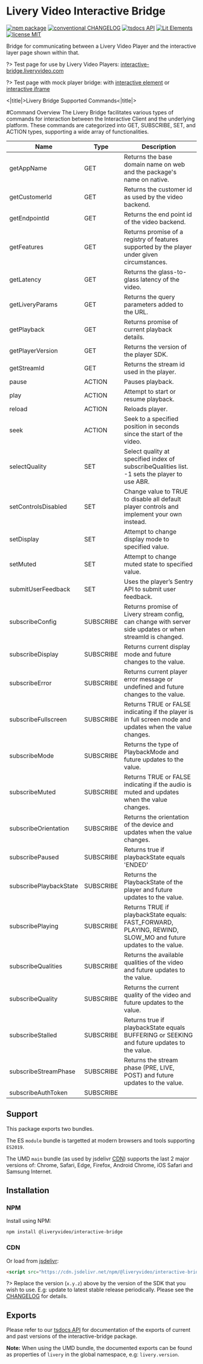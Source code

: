 # Livery Video Interactive Bridge

[![npm package](https://img.shields.io/npm/v/@liveryvideo/interactive-bridge.svg?logo=npm)](https://www.npmjs.com/package/@liveryvideo/interactive-bridge)
[![conventional CHANGELOG](https://img.shields.io/badge/conventional-CHANGELOG-FE5196.svg?logo=conventionalcommits)](interactive-bridge-changelog.md)
[![tsdocs API](https://img.shields.io/badge/tsdocs-API-3178C6.svg?logo=typescript)](https://tsdocs.dev/docs/@liveryvideo/interactive-bridge/modules.html)
[![Lit Elements](https://img.shields.io/badge/Lit-Elements-324FFF.svg?logo=lit)](https://lit.dev/)
[![license MIT](https://img.shields.io/npm/l/@liveryvideo/interactive-bridge.svg?color=808080&logo=unlicense)](https://cdn.jsdelivr.net/npm/@liveryvideo/interactive-bridge/LICENSE)

Bridge for communicating between a Livery Video Player and the interactive layer page shown within that.

?> Test page for use by Livery Video Players: [interactive-bridge.liveryvideo.com](https://interactive-bridge.liveryvideo.com)

?> Test page with mock player bridge: with [interactive element](https://interactive-bridge.liveryvideo.com/?mock) or [interactive iframe](https://interactive-bridge.liveryvideo.com/?mock=iframe)

<|title|>Livery Bridge Supported Commands<|title|>

#Command Overview
The Livery Bridge facilitates various types of commands for interaction between the Interactive Client and the underlying platform. These commands are categorized into GET, SUBSCRIBE, SET, and ACTION types, supporting a wide array of functionalities.

| Name                | Type       | Description                                                                                   |
|---------------------|------------|-----------------------------------------------------------------------------------------------|
| getAppName          | GET        | Returns the base domain name on web and the package's name on native.                         |
| getCustomerId       | GET        | Returns the customer id as used by the video backend.                                         |
| getEndpointId       | GET        | Returns the end point id of the video backend.                                                |
| getFeatures         | GET        | Returns promise of a registry of features supported by the player under given circumstances.  |
| getLatency          | GET        | Returns the glass-to-glass latency of the video.                                              |
| getLiveryParams     | GET        | Returns the query parameters added to the URL.                                                |
| getPlayback         | GET        | Returns promise of current playback details.                                                  |
| getPlayerVersion    | GET        | Returns the version of the player SDK.                                                        |
| getStreamId         | GET        | Returns the stream id used in the player.                                                     |
| pause               | ACTION     | Pauses playback.                                                                              |
| play                | ACTION     | Attempt to start or resume playback.                                                          |
| reload              | ACTION     | Reloads player.                                                                               |
| seek                | ACTION     | Seek to a specified position in seconds since the start of the video.                         |
| selectQuality       | SET        | Select quality at specified index of subscribeQualities list. -1 sets the player to use ABR.  |
| setControlsDisabled | SET        | Change value to TRUE to disable all default player controls and implement your own instead.   |
| setDisplay          | SET        | Attempt to change display mode to specified value.                                            |
| setMuted            | SET        | Attempt to change muted state to specified value.                                             |
| submitUserFeedback  | SET        | Uses the player’s Sentry API to submit user feedback.                                         |
| subscribeConfig     | SUBSCRIBE  | Returns promise of Livery stream config, can change with server side updates or when streamId is changed. |
| subscribeDisplay    | SUBSCRIBE  | Returns current display mode and future changes to the value.                                 |
| subscribeError      | SUBSCRIBE  | Returns current player error message or undefined and future changes to the value.            |
| subscribeFullscreen | SUBSCRIBE  | Returns TRUE or FALSE indicating if the player is in full screen mode and updates when the value changes. |
| subscribeMode       | SUBSCRIBE  | Returns the type of PlaybackMode and future updates to the value.                             |
| subscribeMuted      | SUBSCRIBE  | Returns TRUE or FALSE indicating if the audio is muted and updates when the value changes.    |
| subscribeOrientation| SUBSCRIBE  | Returns the orientation of the device and updates when the value changes.                     |
| subscribePaused     | SUBSCRIBE  | Returns true if playbackState equals 'ENDED' | 'PAUSED'.                                      |
| subscribePlaybackState | SUBSCRIBE | Returns the PlaybackState of the player and future updates to the value.                      |
| subscribePlaying    | SUBSCRIBE  | Returns TRUE if playbackState equals: FAST_FORWARD, PLAYING, REWIND, SLOW_MO and future updates to the value. |
| subscribeQualities  | SUBSCRIBE  | Returns the available qualities of the video and future updates to the value.                 |
| subscribeQuality    | SUBSCRIBE  | Returns the current quality of the video and future updates to the value.                     |
| subscribeStalled    | SUBSCRIBE  | Returns true if playbackState equals BUFFERING or SEEKING and future updates to the value.    |
| subscribeStreamPhase| SUBSCRIBE  | Returns the stream phase (PRE, LIVE, POST) and future updates to the value.                   |
| subscribeAuthToken  | SUBSCRIBE  |                                                                                               |


## Support

This package exports two bundles.

The ES `module` bundle is targetted at modern browsers and tools supporting `ES2019`.

The UMD `main` bundle (as used by jsdelivr [CDN](#cdn)) supports the last 2 major versions of: Chrome, Safari, Edge, Firefox, Android Chrome, iOS Safari and Samsung Internet.

## Installation

### NPM

Install using NPM:

```bash
npm install @liveryvideo/interactive-bridge
```

### CDN

Or load from [jsdelivr](https://jsdelivr.com):

```html
<script src="https://cdn.jsdelivr.net/npm/@liveryvideo/interactive-bridge@x.y.z"></script>
```

?> Replace the version (`x.y.z`) above by the version of the SDK that you wish to use. E.g: update to latest stable release periodically. Please see the [CHANGELOG](interactive-bridge-changelog.md) for details.

## Exports

Please refer to our [tsdocs API](https://tsdocs.dev/docs/@liveryvideo/interactive-bridge/modules.html) for documentation of the exports of current and past versions of the interactive-bridge package.

**Note:** When using the UMD bundle, the documented exports can be found as properties of `livery` in the global namespace, e.g: `livery.version`.
